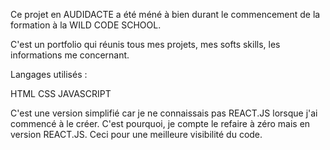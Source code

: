 Ce projet en AUDIDACTE a été méné à bien durant le commencement de la formation à la WILD CODE SCHOOL.

C'est un portfolio qui réunis tous mes projets, mes softs skills, les informations me concernant.

Langages utilisés :

HTML
CSS
JAVASCRIPT

C'est une version simplifié car je ne connaissais pas REACT.JS lorsque j'ai commencé à le créer. 
C'est pourquoi, je compte le refaire à zéro mais en version REACT.JS. Ceci pour une meilleure visibilité du code.
